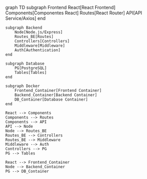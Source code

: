 graph TD
    subgraph Frontend
        React[React Frontend]
        Components[Componentes React]
        Routes[React Router]
        API[API Service/Axios]
    end

    subgraph Backend
        Node[Node.js/Express]
        Routes_BE[Routes]
        Controllers[Controllers]
        Middleware[Middleware]
        Auth[Authentication]
    end

    subgraph Database
        PG[PostgreSQL]
        Tables[Tables]
    end

    subgraph Docker
        Frontend_Container[Frontend Container]
        Backend_Container[Backend Container]
        DB_Container[Database Container]
    end

    React --> Components
    Components --> Routes
    Components --> API
    API --> Node
    Node --> Routes_BE
    Routes_BE --> Controllers
    Routes_BE --> Middleware
    Middleware --> Auth
    Controllers --> PG
    PG --> Tables

    React --> Frontend_Container
    Node --> Backend_Container
    PG --> DB_Container